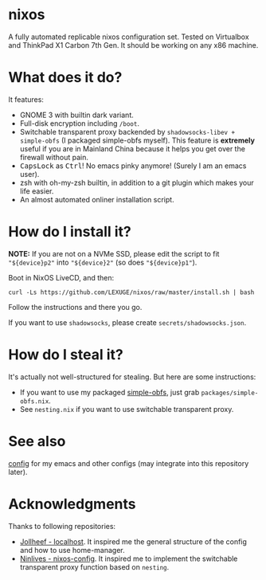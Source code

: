 # nixos
A fully automated replicable nixos configuration set. Tested on Virtualbox and ThinkPad X1 Carbon 7th Gen. It should be working on any x86 machine.

# What does it do?
It features:
- GNOME 3 with builtin dark variant.
- Full-disk encryption including `/boot`.
- Switchable transparent proxy backended by `shadowsocks-libev + simple-obfs` (I
  packaged simple-obfs myself). This feature is **extremely** useful if you are
  in Mainland China because it helps you get over the firewall without pain.
- <kbd>CapsLock</kbd> as <kbd>Ctrl</kbd>! No emacs pinky anymore! (Surely I am
  an emacs user).
- zsh with oh-my-zsh builtin, in addition to a git plugin which makes your life
  easier.
- An almost automated onliner installation script.

# How do I install it?
**NOTE:** If you are not on a NVMe SSD, please edit the script to fit
    `"${device}p2"` into `"${device}2"` (so does `"${device}p1"`).

Boot in NixOS LiveCD, and then:

``
curl -Ls https://github.com/LEXUGE/nixos/raw/master/install.sh | bash
``

Follow the instructions and there you go.

If you want to use `shadowsocks`, please create `secrets/shadowsocks.json`.

# How do I steal it?
It's actually not well-structured for stealing. But here are some
instructions:
- If you want to use my packaged
  [simple-obfs](https://github.com/shadowsocks/simple-obfs), just grab
  `packages/simple-obfs.nix`.
- See `nesting.nix` if you want to use switchable transparent proxy.

# See also
[config](https://github.com/LEXUGE/config) for my emacs and other configs (may
integrate into this repository later).

# Acknowledgments
Thanks to following repositories:
- [Jollheef - localhost](https://github.com/jollheef/localhost). It inspired me
the general structure of the config and how to use home-manager.
- [Ninlives - nixos-config](https://github.com/Ninlives/nixos-config). It
  inspired me to implement the switchable transparent proxy function based on `nesting`.
